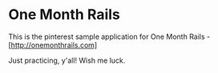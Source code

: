 # One Month Rails

This is the pinterest sample application for One Month Rails - [http://onemonthrails.com]

Just practicing, y'all!
Wish me luck.